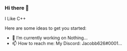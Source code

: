 ### Hi there 👋

I Like C++

[](https://github-readme-stats.vercel.app/api?username=Jacobb626&count_private=true&show_icons=true)

Here are some ideas to get you started:

- 🔭 I’m currently working on Nothing...
- 📫 How to reach me: My Discord: Jacobb626#0001...
